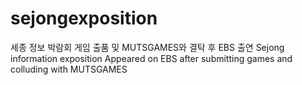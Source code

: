 # sejongexposition
세종 정보 박람회 게임 출품 및 MUTSGAMES와 결탁 후 EBS 출연 Sejong information exposition Appeared on EBS after submitting games and colluding with MUTSGAMES
